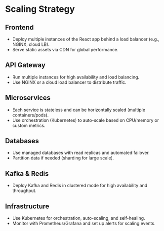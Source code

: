 # Scaling Strategy

## Frontend
- Deploy multiple instances of the React app behind a load balancer (e.g., NGINX, cloud LB).
- Serve static assets via CDN for global performance.

## API Gateway
- Run multiple instances for high availability and load balancing.
- Use NGINX or a cloud load balancer to distribute traffic.

## Microservices
- Each service is stateless and can be horizontally scaled (multiple containers/pods).
- Use orchestration (Kubernetes) to auto-scale based on CPU/memory or custom metrics.

## Databases
- Use managed databases with read replicas and automated failover.
- Partition data if needed (sharding for large scale).

## Kafka & Redis
- Deploy Kafka and Redis in clustered mode for high availability and throughput.

## Infrastructure
- Use Kubernetes for orchestration, auto-scaling, and self-healing.
- Monitor with Prometheus/Grafana and set up alerts for scaling events. 